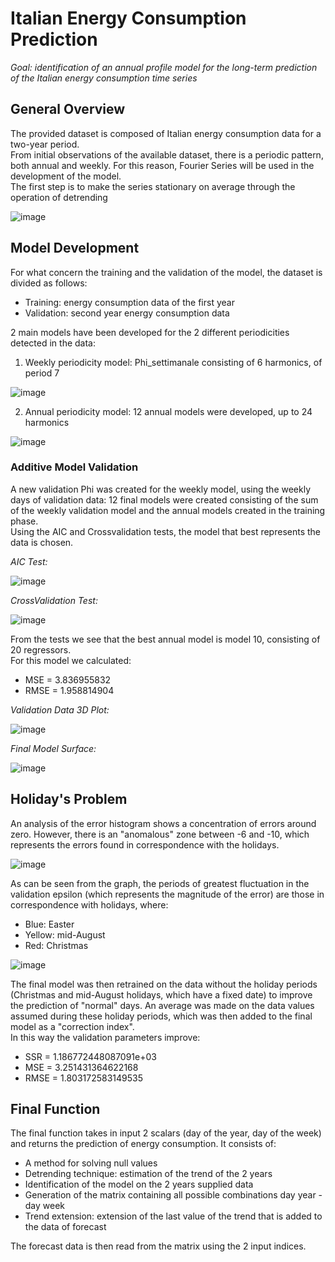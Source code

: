 # Italian Energy Consumption Prediction

*Goal: identification of an annual profile model for the long-term prediction of the Italian energy consumption time series*

## General Overview

The provided dataset is composed of Italian energy consumption data for a two-year period.  
From initial observations of the available dataset, there is a periodic pattern, both annual and weekly. For this reason, Fourier Series will be used in the development of the model.  
The first step is to make the series stationary on average through the operation of detrending

![image](https://user-images.githubusercontent.com/48442855/139588394-1a6f148a-dadc-420f-b81f-24e8f05985b2.png)

## Model Development

For what concern the training and the validation of the model, the dataset is divided as follows:
- Training: energy consumption data of the first year
- Validation: second year energy consumption data

2 main models have been developed for the 2 different periodicities detected in the data:
1. Weekly periodicity model: Phi_settimanale consisting of 6 harmonics, of period 7

![image](https://user-images.githubusercontent.com/48442855/139588834-099da783-b963-44ff-a40f-8c3ff9725f6c.png)

2. Annual periodicity model: 12 annual models were developed, up to 24 harmonics

![image](https://user-images.githubusercontent.com/48442855/139588929-f00cda3d-f5b4-4eee-bc2a-4a2197877e65.png)

### Additive Model Validation
A new validation Phi was created for the weekly model, using the weekly days of validation data: 12 final models were created consisting of the sum of the weekly validation model and the annual models created in the training phase.  
Using the AIC and Crossvalidation tests, the model that best represents the data is chosen.

*AIC Test:*

![image](https://user-images.githubusercontent.com/48442855/139589174-7c523cdf-b677-4e07-ab25-f3d3648f828e.png)

*CrossValidation Test:*

![image](https://user-images.githubusercontent.com/48442855/139589182-b876af1a-2ae2-4bf8-85eb-3a7e8bf43db8.png)

From the tests we see that the best annual model is model 10, consisting of 20 regressors.  
For this model we calculated:
- MSE = 3.836955832
- RMSE = 1.958814904

*Validation Data 3D Plot:*

![image](https://user-images.githubusercontent.com/48442855/139589298-3624c9e5-ccfb-442a-af26-1aa4ea31a088.png)

*Final Model Surface:*

![image](https://user-images.githubusercontent.com/48442855/139589322-7cfd69bf-7f28-43ef-a32d-28a3a729a463.png)

## Holiday's Problem
An analysis of the error histogram shows a concentration of errors around zero. However, there is an "anomalous" zone between -6 and -10, which represents the errors found in correspondence with the holidays.

![image](https://user-images.githubusercontent.com/48442855/139589474-d304457c-565c-4d57-b278-edea555af881.png)

As can be seen from the graph, the periods of greatest fluctuation in the validation epsilon (which represents the magnitude of the error) are those in correspondence with holidays, where:
- Blue: Easter
- Yellow: mid-August
- Red: Christmas

![image](https://user-images.githubusercontent.com/48442855/139589571-2abb62f6-7953-46ee-98c3-a5bae6588b0b.png)

The final model was then retrained on the data without the holiday periods (Christmas and mid-August holidays, which have a fixed date) to improve the prediction of "normal" days. An average was made on the data values assumed during these holiday periods, which was then added to the final model as a "correction index".  
In this way the validation parameters improve:
- SSR = 1.186772448087091e+03
- MSE = 3.251431364622168
- RMSE = 1.803172583149535

## Final Function
The final function takes in input 2 scalars (day of the year, day of the week) and returns the prediction of energy consumption. It consists of:
- A method for solving null values
- Detrending technique: estimation of the trend of the 2 years
- Identification of the model on the 2 years supplied data
- Generation of the matrix containing all possible combinations day year - day week
- Trend extension: extension of the last value of the trend that is added to the data of forecast

The forecast data is then read from the matrix using the 2 input indices.
